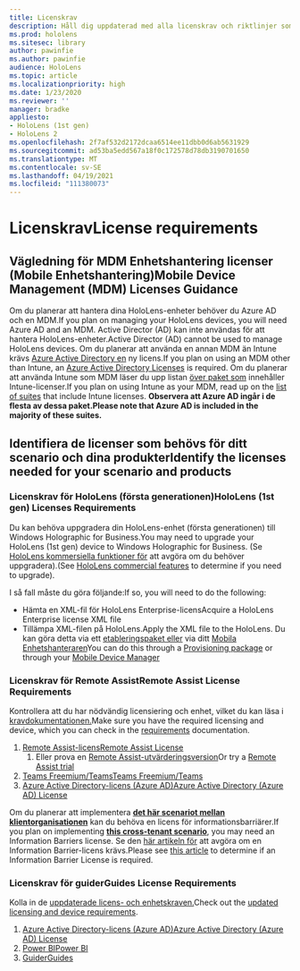 ```yaml
---
title: Licenskrav
description: Håll dig uppdaterad med alla licenskrav och riktlinjer som du behöver för hantering av mobila enheter, HoloLens och Remote Assist.
ms.prod: hololens
ms.sitesec: library
author: pawinfie
ms.author: pawinfie
audience: HoloLens
ms.topic: article
ms.localizationpriority: high
ms.date: 1/23/2020
ms.reviewer: ''
manager: bradke
appliesto:
- HoloLens (1st gen)
- HoloLens 2
ms.openlocfilehash: 2f7af532d2172dcaa6514ee11dbb0d6ab5631929
ms.sourcegitcommit: ad53ba5edd567a18f0c172578d78db3190701650
ms.translationtype: MT
ms.contentlocale: sv-SE
ms.lasthandoff: 04/19/2021
ms.locfileid: "111380073"
---
```

# <a name="license-requirements"></a><span data-ttu-id="23ee8-103">Licenskrav</span><span class="sxs-lookup"><span data-stu-id="23ee8-103">License requirements</span></span>

## <a name="mobile-device-management-mdm-licenses-guidance"></a><span data-ttu-id="23ee8-104">Vägledning för MDM Enhetshantering licenser (Mobile Enhetshantering)</span><span class="sxs-lookup"><span data-stu-id="23ee8-104">Mobile Device Management (MDM) Licenses Guidance</span></span>

<span data-ttu-id="23ee8-105">Om du planerar att hantera dina HoloLens-enheter behöver du Azure AD och en MDM.</span><span class="sxs-lookup"><span data-stu-id="23ee8-105">If you plan on managing your HoloLens devices, you will need Azure AD and an MDM.</span></span> <span data-ttu-id="23ee8-106">Active Director (AD) kan inte användas för att hantera HoloLens-enheter.</span><span class="sxs-lookup"><span data-stu-id="23ee8-106">Active Director (AD) cannot be used to manage HoloLens devices.</span></span>
<span data-ttu-id="23ee8-107">Om du planerar att använda en annan MDM än Intune krävs [Azure Active Directory en](https://docs.microsoft.com/azure/active-directory/fundamentals/active-directory-whatis) ny licens.</span><span class="sxs-lookup"><span data-stu-id="23ee8-107">If you plan on using an MDM other than Intune, an [Azure Active Directory Licenses](https://docs.microsoft.com/azure/active-directory/fundamentals/active-directory-whatis) is required.</span></span>
<span data-ttu-id="23ee8-108">Om du planerar att använda Intune som MDM läser du upp listan [över paket som](https://docs.microsoft.com/intune/fundamentals/licenses) innehåller Intune-licenser.</span><span class="sxs-lookup"><span data-stu-id="23ee8-108">If you plan on using Intune as your MDM, read up on the [list of suites](https://docs.microsoft.com/intune/fundamentals/licenses) that include Intune licenses.</span></span> <span data-ttu-id="23ee8-109">**Observera att Azure AD ingår i de flesta av dessa paket.**</span><span class="sxs-lookup"><span data-stu-id="23ee8-109">**Please note that Azure AD is included in the majority of these suites.**</span></span>

## <a name="identify-the-licenses-needed-for-your-scenario-and-products"></a><span data-ttu-id="23ee8-110">Identifiera de licenser som behövs för ditt scenario och dina produkter</span><span class="sxs-lookup"><span data-stu-id="23ee8-110">Identify the licenses needed for your scenario and products</span></span>

### <a name="hololens-1st-gen-licenses-requirements"></a><span data-ttu-id="23ee8-111">Licenskrav för HoloLens (första generationen)</span><span class="sxs-lookup"><span data-stu-id="23ee8-111">HoloLens (1st gen) Licenses Requirements</span></span>

<span data-ttu-id="23ee8-112">Du kan behöva uppgradera din HoloLens-enhet (första generationen) till Windows Holographic for Business.</span><span class="sxs-lookup"><span data-stu-id="23ee8-112">You may need to upgrade your HoloLens (1st gen) device to Windows Holographic for Business.</span></span> <span data-ttu-id="23ee8-113">(Se [HoloLens kommersiella funktioner för](holoLens-commercial-features.md#feature-comparison-between-editions) att avgöra om du behöver uppgradera).</span><span class="sxs-lookup"><span data-stu-id="23ee8-113">(See [HoloLens commercial features](holoLens-commercial-features.md#feature-comparison-between-editions) to determine if you need to upgrade).</span></span>

 <span data-ttu-id="23ee8-114">I så fall måste du göra följande:</span><span class="sxs-lookup"><span data-stu-id="23ee8-114">If so, you will need to do the following:</span></span>

- <span data-ttu-id="23ee8-115">Hämta en XML-fil för HoloLens Enterprise-licens</span><span class="sxs-lookup"><span data-stu-id="23ee8-115">Acquire a HoloLens Enterprise license XML file</span></span>
- <span data-ttu-id="23ee8-116">Tillämpa XML-filen på HoloLens.</span><span class="sxs-lookup"><span data-stu-id="23ee8-116">Apply the XML file to the HoloLens.</span></span> <span data-ttu-id="23ee8-117">Du kan göra detta via ett [etableringspaket eller](hololens-provisioning.md) via ditt [Mobila Enhetshanteraren](https://docs.microsoft.com/intune/configuration/holographic-upgrade)</span><span class="sxs-lookup"><span data-stu-id="23ee8-117">You can do this through a [Provisioning package](hololens-provisioning.md) or through your [Mobile Device Manager](https://docs.microsoft.com/intune/configuration/holographic-upgrade)</span></span>

### <a name="remote-assist-license-requirements"></a><span data-ttu-id="23ee8-118">Licenskrav för Remote Assist</span><span class="sxs-lookup"><span data-stu-id="23ee8-118">Remote Assist License Requirements</span></span>

<span data-ttu-id="23ee8-119">Kontrollera att du har nödvändig licensiering och enhet, vilket du kan läsa i [kravdokumentationen.](https://docs.microsoft.com/dynamics365/mixed-reality/remote-assist/requirements)</span><span class="sxs-lookup"><span data-stu-id="23ee8-119">Make sure you have the required licensing and device, which you can check in the [requirements](https://docs.microsoft.com/dynamics365/mixed-reality/remote-assist/requirements) documentation.</span></span>

1. [<span data-ttu-id="23ee8-120">Remote Assist-licens</span><span class="sxs-lookup"><span data-stu-id="23ee8-120">Remote Assist License</span></span>](https://docs.microsoft.com/dynamics365/mixed-reality/remote-assist/buy-and-deploy-remote-assist)
    1. <span data-ttu-id="23ee8-121">Eller prova en [Remote Assist-utvärderingsversion](https://docs.microsoft.com/dynamics365/mixed-reality/remote-assist/try-remote-assist)</span><span class="sxs-lookup"><span data-stu-id="23ee8-121">Or try a [Remote Assist trial](https://docs.microsoft.com/dynamics365/mixed-reality/remote-assist/try-remote-assist)</span></span>
1. [<span data-ttu-id="23ee8-122">Teams Freemium/Teams</span><span class="sxs-lookup"><span data-stu-id="23ee8-122">Teams Freemium/Teams</span></span>](https://products.office.com/microsoft-teams/free)
1. [<span data-ttu-id="23ee8-123">Azure Active Directory-licens (Azure AD)</span><span class="sxs-lookup"><span data-stu-id="23ee8-123">Azure Active Directory (Azure AD) License</span></span>](https://docs.microsoft.com/azure/active-directory/fundamentals/active-directory-whatis)

<span data-ttu-id="23ee8-124">Om du planerar att implementera **[det här scenariot mellan klientorganisationen](https://docs.microsoft.com/dynamics365/mixed-reality/remote-assist/cross-tenant-overview#scenario-2-leasing-services-to-other-tenants)** kan du behöva en licens för informationsbarriärer.</span><span class="sxs-lookup"><span data-stu-id="23ee8-124">If you plan on implementing **[this cross-tenant scenario](https://docs.microsoft.com/dynamics365/mixed-reality/remote-assist/cross-tenant-overview#scenario-2-leasing-services-to-other-tenants)**, you may need an Information Barriers license.</span></span> <span data-ttu-id="23ee8-125">Se den [här artikeln för](https://docs.microsoft.com/dynamics365/mixed-reality/remote-assist/cross-tenant-licensing-implementation#step-1-determine-if-information-barriers-are-necessary) att avgöra om en Information Barrier-licens krävs.</span><span class="sxs-lookup"><span data-stu-id="23ee8-125">Please see [this article](https://docs.microsoft.com/dynamics365/mixed-reality/remote-assist/cross-tenant-licensing-implementation#step-1-determine-if-information-barriers-are-necessary) to determine if an Information Barrier License is required.</span></span>

### <a name="guides-license-requirements"></a><span data-ttu-id="23ee8-126">Licenskrav för guider</span><span class="sxs-lookup"><span data-stu-id="23ee8-126">Guides License Requirements</span></span>

<span data-ttu-id="23ee8-127">Kolla in de [uppdaterade licens- och enhetskraven.](https://docs.microsoft.com/dynamics365/mixed-reality/guides/requirements)</span><span class="sxs-lookup"><span data-stu-id="23ee8-127">Check out the [updated licensing and device requirements](https://docs.microsoft.com/dynamics365/mixed-reality/guides/requirements).</span></span>

1. [<span data-ttu-id="23ee8-128">Azure Active Directory-licens (Azure AD)</span><span class="sxs-lookup"><span data-stu-id="23ee8-128">Azure Active Directory (Azure AD) License</span></span>](https://docs.microsoft.com/azure/active-directory/fundamentals/active-directory-whatis)
1. [<span data-ttu-id="23ee8-129">Power BI</span><span class="sxs-lookup"><span data-stu-id="23ee8-129">Power BI</span></span>](https://powerbi.microsoft.com/desktop/)
1. [<span data-ttu-id="23ee8-130">Guider</span><span class="sxs-lookup"><span data-stu-id="23ee8-130">Guides</span></span>](https://docs.microsoft.com/dynamics365/mixed-reality/guides/setup)
